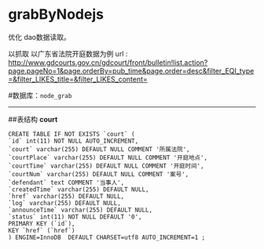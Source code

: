 grabByNodejs
=================
优化 dao数据读取。

以抓取 以广东省法院开庭数据为例
url : http://www.gdcourts.gov.cn/gdcourt/front/bulletin!list.action?page.pageNo=1&page.orderBy=pub_time&page.order=desc&filter_EQI_type=&filter_LIKES_title=&filter_LIKES_content=

#数据库：`node_grab`

------------------------------------------------------

##表结构
**court**

    CREATE TABLE IF NOT EXISTS `court` (
    `id` int(11) NOT NULL AUTO_INCREMENT,
    `court` varchar(255) DEFAULT NULL COMMENT '所属法院',
    `courtPlace` varchar(255) DEFAULT NULL COMMENT '开庭地点',
    `courtTime` varchar(255) DEFAULT NULL COMMENT '开庭时间',
    `courtNum` varchar(255) DEFAULT NULL COMMENT '案号',
    `defendant` text COMMENT '当事人',
    `createdTime` varchar(255) DEFAULT NULL,
    `href` varchar(255) DEFAULT NULL,
    `log` varchar(255) DEFAULT NULL,
    `announceTime` varchar(255) DEFAULT NULL,
    `status` int(11) NOT NULL DEFAULT '0',
    PRIMARY KEY (`id`),
    KEY `href` (`href`)
    ) ENGINE=InnoDB  DEFAULT CHARSET=utf8 AUTO_INCREMENT=1 ;